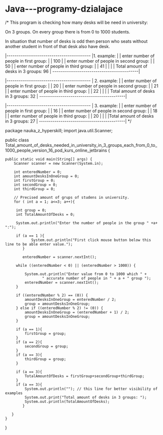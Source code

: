 # Java---programy-dzialajace

/*
 This program is checking how many desks will be need in university:

 On 3 groups.
 On every group there is from 0 to 1000 students.

 In situation that number of desks is odd then
 person who seats without another student in front of that
 desk also have desk.

|-------------------------------------------
|1. example:                                |
| enter number of people in first group:    |
| 100                                       |
| enter number of people in second group:   |
| 50                                        |
| enter number of people in third group:    |
| 41                                        |
|                                           |
| Total amount of desks in 3 groups: 96     |
--------------------------------------------|

|-------------------------------------------
| 2. example:                               |
| enter number of people in first group:    |
| 20                                        |
| enter number of people in second group:   |
| 21                                        |
| enter number of people in third group:    |
| 22                                        |
|                                           |
| Total amount of desks in 3 groups: 32     |
--------------------------------------------|

|-------------------------------------------
| 3. example:                               |
| enter number of people in first group:    |
| 16                                        |
| enter number of people in second group:   |
| 18                                        |
| enter number of people in third group:    |
| 20                                        |
|                                           |
|Total amount of desks in 3 groups: 27      |
--------------------------------------------|
*/


package nauka_z_hyperskill;
import java.util.Scanner;

public class Total_amount_of_desks_needed_in_university_in_3_groups_each_from_0_to_1000_people_version_16_pod_kurs_online_jetbrains {

    public static void main(String[] args) {
        Scanner scanner = new Scanner(System.in);

        int enteredNumber = 0;
        int amountDesksInOneGroup = 0;
        int firstGroup = 0;
        int secondGroup = 0;
        int thirdGroup = 0;

        // Precised amount of grups of studens in university.
        for ( int a = 1; a<=3; a++){

         int group = 0;
         int TotalAmountOfDesks = 0;

         System.out.println("Enter the number of people in the group " +a+ ":");

         if (a == 1 ){
                System.out.println("First click mouse button below this line to be able enter value.");
            }

            enteredNumber = scanner.nextInt();

         while ((enteredNumber < 0) || (enteredNumber > 1000)) {

             System.out.println("Enter value from 0 to 1000 which " +
                     " accurate number of people in " + a + " group ");
             enteredNumber = scanner.nextInt();
         }

         if ((enteredNumber % 2) == (0)) {
             amountDesksInOneGroup = enteredNumber / 2;
             group = amountDesksInOneGroup;
         } else if ((enteredNumber % 2) != (0)) {
             amountDesksInOneGroup = (enteredNumber + 1) / 2;
             group = amountDesksInOneGroup;
         }

         if (a == 1){
             firstGroup = group;
         }
         if (a == 2){
             secondGroup = group;
         }
         if (a == 3){
             thirdGroup = group;
         }

         if (a == 3){
             TotalAmountOfDesks = firstGroup+secondGroup+thirdGroup;
         }
         if (a == 3){
             System.out.println(""); // this line for better visibility of examples
             System.out.print("Total amount of desks in 3 groups: ");
             System.out.println(TotalAmountOfDesks);
            }

       }
    }
}




